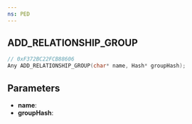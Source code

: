 ```yaml
---
ns: PED
---
```

## ADD_RELATIONSHIP_GROUP

```c
// 0xF372BC22FCB88606
Any ADD_RELATIONSHIP_GROUP(char* name, Hash* groupHash);
```

## Parameters
* **name**:
* **groupHash**:
